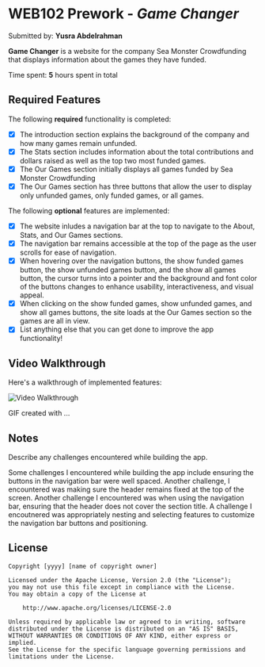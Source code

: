 # WEB102 Prework - *Game Changer*

Submitted by: **Yusra Abdelrahman**

**Game Changer** is a website for the company Sea Monster Crowdfunding that displays information about the games they have funded.

Time spent: **5** hours spent in total

## Required Features

The following **required** functionality is completed:

* [x] The introduction section explains the background of the company and how many games remain unfunded.
* [x] The Stats section includes information about the total contributions and dollars raised as well as the top two most funded games.
* [x] The Our Games section initially displays all games funded by Sea Monster Crowdfunding
* [x] The Our Games section has three buttons that allow the user to display only unfunded games, only funded games, or all games.

The following **optional** features are implemented:

* [x] The website inludes a navigation bar at the top to navigate to the About, Stats, and Our Games sections.
* [x] The navigation bar remains accessible at the top of the page as the user scrolls for ease of navigation.
* [x] When hovering over the navigation buttons, the show funded games button, the show unfunded games button, and the show all games button, the cursor turns into a pointer and the background and font color of the buttons changes to enhance usability, interactiveness, and visual appeal.
* [x] When clicking on the show funded games, show unfunded games, and show all games buttons, the site loads at the Our Games section so the games are all in view.
* [x] List anything else that you can get done to improve the app functionality!

## Video Walkthrough

Here's a walkthrough of implemented features:

<img src='http://i.imgur.com/link/to/your/gif/file.gif' title='Video Walkthrough' width='' alt='Video Walkthrough' />

<!-- Replace this with whatever GIF tool you used! -->
GIF created with ...  
<!-- Recommended tools:
[Kap](https://getkap.co/) for macOS
[ScreenToGif](https://www.screentogif.com/) for Windows
[peek](https://github.com/phw/peek) for Linux. -->

## Notes

Describe any challenges encountered while building the app.

Some challenges I encountered while building the app include ensuring the buttons in the navigation bar were well spaced. Another challenge, I encountered was making sure the header remains fixed at the top of the screen. Another challenge I encountered was when using the navigation bar, ensuring that the header does not cover the section title. A challenge I encoutnered was appropriately nesting and selecting features to customize the navigation bar buttons and positioning. 

## License

    Copyright [yyyy] [name of copyright owner]

    Licensed under the Apache License, Version 2.0 (the "License");
    you may not use this file except in compliance with the License.
    You may obtain a copy of the License at

        http://www.apache.org/licenses/LICENSE-2.0

    Unless required by applicable law or agreed to in writing, software
    distributed under the License is distributed on an "AS IS" BASIS,
    WITHOUT WARRANTIES OR CONDITIONS OF ANY KIND, either express or implied.
    See the License for the specific language governing permissions and
    limitations under the License.
